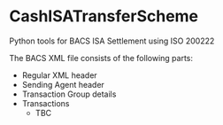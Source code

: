 CashISATransferScheme
=====================

Python tools for BACS ISA Settlement using ISO 200222

The BACS XML file consists of the following parts:
 - Regular XML header
 - Sending Agent header
 - Transaction Group details
 - Transactions
    - TBC
